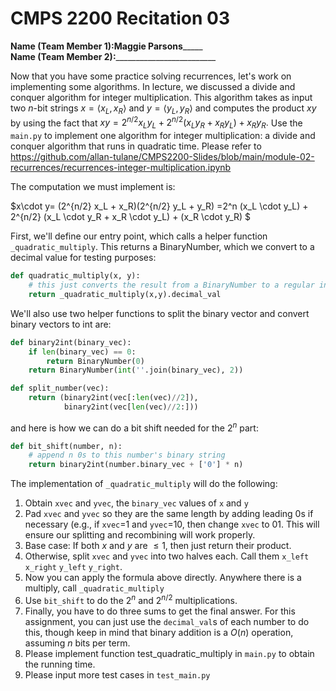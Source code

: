 # CMPS 2200  Recitation 03

**Name (Team Member 1):**__Maggie Parsons_______  
**Name (Team Member 2):**_________________________


Now that you have some practice solving recurrences, let's work on implementing some algorithms. In lecture, we discussed a divide and conquer algorithm for integer multiplication. This algorithm takes as input two $n$-bit strings $x = \langle x_L, x_R\rangle$ and $y=\langle y_L, y_R\rangle$ and computes the product $xy$ by using the fact that $xy = 2^{n/2}x_Ly_L + 2^{n/2}(x_Ly_R+x_Ry_L) + x_Ry_R.$ Use the `main.py` to implement one algorithm for integer multiplication: a divide and conquer algorithm that runs in quadratic time. Please refer to https://github.com/allan-tulane/CMPS2200-Slides/blob/main/module-02-recurrences/recurrences-integer-multiplication.ipynb

The computation we must implement is:

$x\cdot y= (2^{n/2} x_L + x_R)(2^{n/2} y_L + y_R)  =2^n (x_L \cdot y_L) + 2^{n/2} (x_L \cdot y_R + x_R \cdot y_L) + (x_R \cdot y_R) $

    
First, we'll define our entry point, which calls a helper function `_quadratic_multiply`. This returns a BinaryNumber, which we convert to a decimal value for testing purposes:

```python
def quadratic_multiply(x, y):
    # this just converts the result from a BinaryNumber to a regular int
    return _quadratic_multiply(x,y).decimal_val
```

We'll also use two helper functions to split the binary vector and convert binary vectors to int are:

```python
def binary2int(binary_vec): 
    if len(binary_vec) == 0:
        return BinaryNumber(0)
    return BinaryNumber(int(''.join(binary_vec), 2))

def split_number(vec):
    return (binary2int(vec[:len(vec)//2]),
            binary2int(vec[len(vec)//2:]))
```

and here is how we can do a bit shift needed for the $2^n$ part:

```python
def bit_shift(number, n):
    # append n 0s to this number's binary string
    return binary2int(number.binary_vec + ['0'] * n)
```

The implementation of `_quadratic_multiply` will do the following:

1. Obtain `xvec` and `yvec`, the `binary_vec` values of `x` and `y`
2. Pad `xvec` and `yvec` so they are the same length by adding leading 0s if necessary (e.g., if `xvec`=1 and `yvec`=10, then change `xvec` to 01. This will ensure our splitting and recombining will work properly.
3. Base case: If both $x$ and $y$ are $\le 1$, then just return their product.
4. Otherwise, split `xvec` and `yvec` into two halves each. Call them `x_left` `x_right` `y_left` `y_right`.
5. Now you can apply the formula above directly. Anywhere there is a multiply, call `_quadratic_multiply`
6. Use `bit_shift` to do the $2^n$ and $2^{n/2}$ multiplications.
7. Finally, you have to do three sums to get the final answer. For this assignment, you can just use the `decimal_val`s of each number to do this, though keep in mind that binary addition is a $O(n)$ operation, assuming $n$ bits per term.
8. Please implement function test_quadratic_multiply in `main.py` to obtain the running time.
9. Please input more test cases in `test_main.py`
